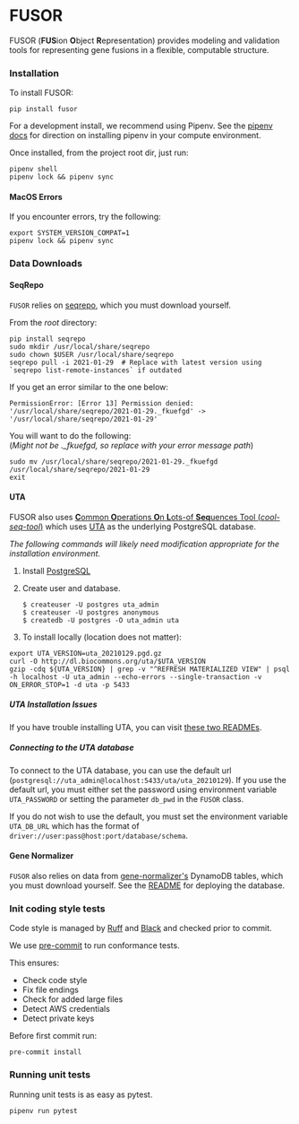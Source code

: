 # FUSOR

FUSOR (**FUS**ion **O**bject **R**epresentation) provides modeling and validation tools for representing gene fusions in a flexible, computable structure.

### Installation

To install FUSOR:
```commandline
pip install fusor
```

For a development install, we recommend using Pipenv. See the
[pipenv docs](https://pipenv-fork.readthedocs.io/en/latest/#install-pipenv-today)
for direction on installing pipenv in your compute environment.

Once installed, from the project root dir, just run:

```commandline
pipenv shell
pipenv lock && pipenv sync
```

#### MacOS Errors
If you encounter errors, try the following:
```commandline
export SYSTEM_VERSION_COMPAT=1
pipenv lock && pipenv sync
```

### Data Downloads

#### SeqRepo
`FUSOR` relies on [seqrepo](https://github.com/biocommons/biocommons.seqrepo), which you must download yourself.

From the _root_ directory:
```
pip install seqrepo
sudo mkdir /usr/local/share/seqrepo
sudo chown $USER /usr/local/share/seqrepo
seqrepo pull -i 2021-01-29  # Replace with latest version using `seqrepo list-remote-instances` if outdated
```

If you get an error similar to the one below:
```
PermissionError: [Error 13] Permission denied: '/usr/local/share/seqrepo/2021-01-29._fkuefgd' -> '/usr/local/share/seqrepo/2021-01-29'
```

You will want to do the following:\
(*Might not be ._fkuefgd, so replace with your error message path*)
```console
sudo mv /usr/local/share/seqrepo/2021-01-29._fkuefgd /usr/local/share/seqrepo/2021-01-29
exit
```

#### UTA
FUSOR also uses [**C**ommon **O**perations **O**n **L**ots-of **Seq**uences Tool (*cool-seq-tool*)](https://github.com/GenomicMedLab/cool-seq-tool) which uses [UTA](https://github.com/biocommons/uta) as the underlying PostgreSQL database.

_The following commands will likely need modification appropriate for the installation environment._
1. Install [PostgreSQL](https://www.postgresql.org/)
2. Create user and database.

    ```
    $ createuser -U postgres uta_admin
    $ createuser -U postgres anonymous
    $ createdb -U postgres -O uta_admin uta
    ```

3. To install locally (location does not matter):
```
export UTA_VERSION=uta_20210129.pgd.gz
curl -O http://dl.biocommons.org/uta/$UTA_VERSION
gzip -cdq ${UTA_VERSION} | grep -v "^REFRESH MATERIALIZED VIEW" | psql -h localhost -U uta_admin --echo-errors --single-transaction -v ON_ERROR_STOP=1 -d uta -p 5433
```

##### UTA Installation Issues
If you have trouble installing UTA, you can visit [these two READMEs](https://github.com/ga4gh/vrs-python/tree/main/docs/setup_help).

##### Connecting to the UTA database
To connect to the UTA database, you can use the default url (`postgresql://uta_admin@localhost:5433/uta/uta_20210129`). If you use the default url, you must either set the password using environment variable `UTA_PASSWORD` or setting the parameter `db_pwd` in the `FUSOR` class.

If you do not wish to use the default, you must set the environment variable `UTA_DB_URL` which has the format of `driver://user:pass@host:port/database/schema`.

#### Gene Normalizer

`FUSOR` also relies on data from [gene-normalizer's](https://github.com/cancervariants/gene-normalization) DynamoDB tables, which you must download yourself. See the [README](https://github.com/cancervariants/gene-normalization#readme) for deploying the database.

### Init coding style tests

Code style is managed by [Ruff](https://github.com/astral-sh/ruff) and [Black](https://github.com/psf/black) and checked prior to commit.

We use [pre-commit](https://pre-commit.com/#usage) to run conformance tests.

This ensures:

* Check code style
* Fix file endings
* Check for added large files
* Detect AWS credentials
* Detect private keys

Before first commit run:

```commandline
pre-commit install
```


### Running unit tests

Running unit tests is as easy as pytest.

```commandline
pipenv run pytest
```
